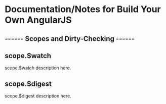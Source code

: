 # Documentation/Notes for Build Your Own AngularJS

## ------  Scopes and Dirty-Checking ------

## scope.$watch

scope.$watch description here.

## scope.$digest

scope.$digest description here.